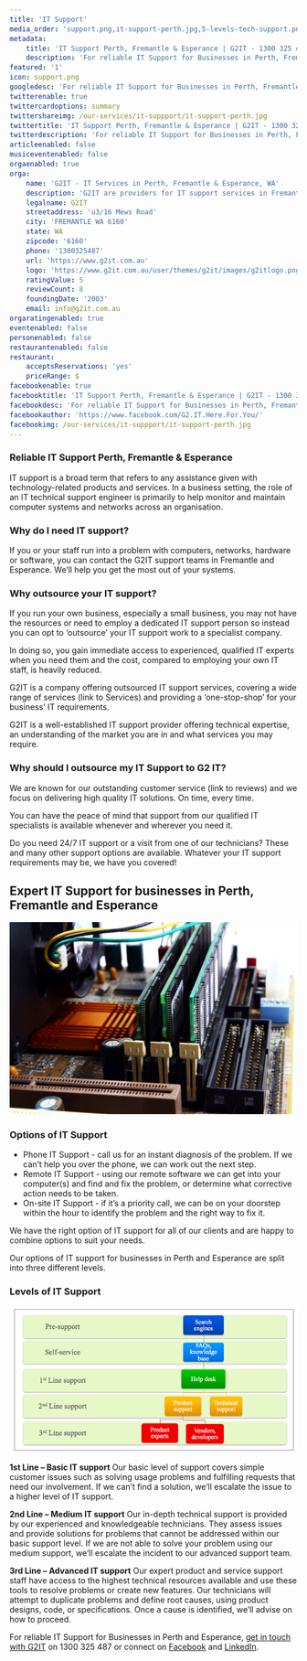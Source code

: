 ```yaml
---
title: 'IT Support'
media_order: 'support.png,it-support-perth.jpg,5-levels-tech-support.png'
metadata:
    title: 'IT Support Perth, Fremantle & Esperance | G2IT - 1300 325 487'
    description: 'For reliable IT Support for Businesses in Perth, Fremantle and Esperance, get in touch with G2IT on 1300 325 487. '
featured: '1'
icon: support.png
googledesc: 'For reliable IT Support for Businesses in Perth, Fremantle and Esperance, get in touch with G2IT on 1300 325 487.'
twitterenable: true
twittercardoptions: summary
twittershareimg: /our-services/it-suppport/it-support-perth.jpg
twittertitle: 'IT Support Perth, Fremantle & Esperance | G2IT - 1300 325 487'
twitterdescription: 'For reliable IT Support for Businesses in Perth, Fremantle and Esperance, get in touch with G2IT on 1300 325 487.'
articleenabled: false
musiceventenabled: false
orgaenabled: true
orga:
    name: 'G2IT - IT Services in Perth, Fremantle & Esperance, WA'
    description: 'G2IT are providers for IT support services in Fremantle, Esperance & Perth. Call 1300 325 487 to talk about IT support.'
    legalname: G2IT
    streetaddress: 'u3/16 Mews Road'
    city: 'FREMANTLE WA 6160'
    state: WA
    zipcode: '6160'
    phone: '1300325487'
    url: 'https://www.g2it.com.au'
    logo: 'https://www.g2it.com.au/user/themes/g2it/images/g2itlogo.png'
    ratingValue: 5
    reviewCount: 8
    foundingDate: '2003'
    email: info@g2it.com.au
orgaratingenabled: true
eventenabled: false
personenabled: false
restaurantenabled: false
restaurant:
    acceptsReservations: 'yes'
    priceRange: $
facebookenable: true
facebooktitle: 'IT Support Perth, Fremantle & Esperance | G2IT - 1300 325 487'
facebookdesc: 'For reliable IT Support for Businesses in Perth, Fremantle and Esperance, get in touch with G2IT on 1300 325 487.'
facebookauthor: 'https://www.facebook.com/G2.IT.Here.For.You/'
facebookimg: /our-services/it-suppport/it-support-perth.jpg
---
```


### Reliable IT Support Perth, Fremantle & Esperance 

IT support is a broad term that refers to any assistance given with technology-related products and services. In a business setting, the role of an IT technical support engineer is primarily to help monitor and maintain computer systems and networks across an organisation.

### Why do I need IT support?

If you or your staff run into a problem with computers, networks, hardware or software, you can contact the G2IT support teams in Fremantle and Esperance.  We’ll help you get the most out of your systems. 

### Why outsource your IT support?

If you run your own business, especially a small business, you may not have the resources or need to employ a dedicated IT support person so instead you can opt to ‘outsource’ your IT support work to a specialist company.

In doing so, you gain immediate access to experienced, qualified IT experts when you need them and the cost, compared to employing your own IT staff, is heavily reduced.

G2IT is a company offering outsourced IT support services, covering a wide range of services (link to Services) and providing a ‘one-stop-shop’ for your business’ IT requirements. 

G2IT is a well-established IT support provider offering technical expertise, an understanding of the market you are in and what services you may require. 

### Why should I outsource my IT Support to G2 IT? 

We are known for our outstanding customer service (link to reviews) and we focus on delivering high quality IT solutions. On time, every time. 

You can have the peace of mind that support from our qualified IT specialists is available whenever and wherever you need it. 

Do you need 24/7 IT support or a visit from one of our technicians? These and many other support options are available. Whatever your IT support requirements may be, we have you covered! 

## Expert IT Support for businesses in Perth, Fremantle and Esperance 

![](it-support-perth.jpg?resize=900,250)

### Options of IT Support

* Phone IT Support - call us for an instant diagnosis of the problem. If we can’t help you over the phone, we can work out the next step.
* Remote IT Support - using our remote software we can get into your computer(s) and find and fix the problem, or determine what corrective action needs to be taken.
* On-site IT Support - if it’s a priority call, we can be on your doorstep within the hour to identify the problem and the right way to fix it.


We have the right option of IT support for all of our clients and are happy to combine options to suit your needs.

Our options of IT support for businesses in Perth and Esperance are split into three different levels. 

### Levels of IT Support

![](5-levels-tech-support.png)

**1st Line – Basic IT support**
Our basic level of support covers simple customer issues such as solving usage problems and fulfilling requests that need our involvement. If we can’t find a solution, we’ll escalate the issue to a higher level of IT support. 

**2nd Line – Medium IT support**
Our in-depth technical support is provided by our experienced and knowledgeable technicians. They assess issues and provide solutions for problems that cannot be addressed within our basic support level. If we are not able to solve your problem using our medium support, we’ll escalate the incident to our advanced support team.

**3rd Line – Advanced IT support**
Our expert product and service support staff have access to the highest technical resources available and use these tools to resolve problems or create new features. Our technicians will attempt to duplicate problems and define root causes, using product designs, code, or specifications. Once a cause is identified, we’ll advise on how to proceed. 

For reliable IT Support for Businesses in Perth and Esperance, [get in touch with G2IT](https://www.g2it.com.au/contact-us) on 1300 325 487 or connect on [Facebook](https://www.facebook.com/pg/G2.IT.Here.For.You/?target=_blank) and [LinkedIn](https://www.linkedin.com/company/14527738/?target=_blank).

